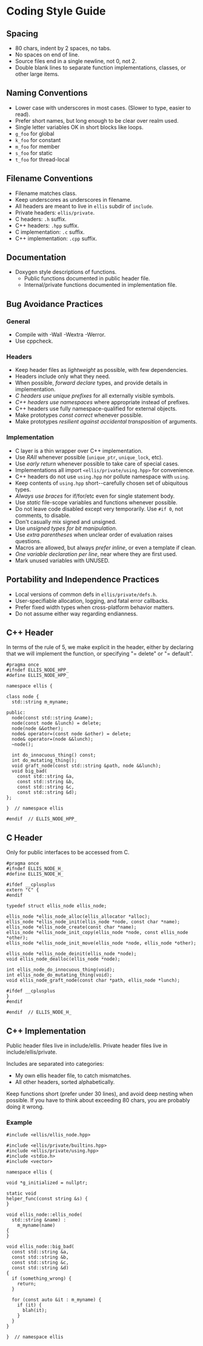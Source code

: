 # Coding Style Guide

## Spacing

* 80 chars, indent by 2 spaces, no tabs.
* No spaces on end of line.
* Source files end in a single newline, not 0, not 2.
* Double blank lines to separate function implementations, classes, or other large items.

## Naming Conventions

* Lower case with underscores in most cases.  (Slower to type, easier to read).
* Prefer short names, but long enough to be clear over realm used.
* Single letter variables OK in short blocks like loops.
* `g_foo` for global
* `k_foo` for constant
* `m_foo` for member
* `s_foo` for static
* `t_foo` for thread-local

## Filename Conventions

* Filename matches class.
* Keep underscores as underscores in filename.
* All headers are meant to live in `ellis` subdir of `include`.
* Private headers: `ellis/private`.
* C headers: `.h` suffix.
* C++ headers: `.hpp` suffix.
* C implementation: `.c` suffix.
* C++ implementation: `.cpp` suffix.

## Documentation

* Doxygen style descriptions of functions.
  * Public functions documented in public header file.
  * Internal/private functions documented in implementation file.

## Bug Avoidance Practices

### General

* Compile with -Wall -Wextra -Werror.
* Use cppcheck.

### Headers

* Keep header files as *lightweight* as possible, with few dependencies.
* Headers include only what they need.
* When possible, *forward declare* types, and provide details in implementation.
* *C headers use unique prefixes* for all externally visible symbols.
* *C++ headers use namespaces* where appropriate instead of prefixes.
* C++ headers use fully namespace-qualified for external objects.
* Make prototypes *const correct* whenever possible.
* Make prototypes *resilient against accidental transposition* of arguments.

### Implementation

* C layer is a thin wrapper over C++ implementation.
* Use *RAII* whenever possible (`unique_ptr`, `unique_lock`, etc).
* Use *early return* whenever possible to take care of special cases.
* Implementations all import `<ellis/private/using.hpp>` for convenience.
* C++ headers do not use `using.hpp` nor pollute namespace with `using`.
* Keep contents of `using.hpp` short--carefully chosen set of ubiquitous types.
* *Always use braces* for if/for/etc even for single statement body.
* Use *static* file-scope variables and functions whenever possible.
* Do not leave code disabled except very temporarily.  Use `#if 0`, not
  comments, to disable.
* Don't casually mix signed and unsigned.
* Use *unsigned types for bit manipulation*.
* Use *extra parentheses* when unclear order of evaluation raises questions.
* Macros are allowed, but always *prefer inline*, or even a template if clean.
* *One variable declaration per line*, near where they are first used.
* Mark unused variables with UNUSED.

## Portability and Independence Practices

* Local versions of common defs in `ellis/private/defs.h`.
* User-specifiable allocation, logging, and fatal error callbacks.
* Prefer fixed width types when cross-platform behavior matters.
* Do not assume either way regarding endianness.

## C++ Header

In terms of the rule of 5, we make explicit in the header, either by declaring
that we will implement the function, or specifying "= delete" or "= default".

```
#pragma once
#ifndef ELLIS_NODE_HPP_
#define ELLIS_NODE_HPP_

namespace ellis {

class node {
  std::string m_myname;

public:
  node(const std::string &name);
  node(const node &lunch) = delete;
  node(node &&other);
  node& operator=(const node &other) = delete;
  node& operator=(node &&lunch);
  ~node();

  int do_innocuous_thing() const;
  int do_mutating_thing();
  void graft_node(const std::string &path, node &&lunch);
  void big_bad(
    const std::string &a,
    const std::string &b,
    const std::string &c,
    const std::string &d);
};

}  // namespace ellis

#endif  // ELLIS_NODE_HPP_
```

## C Header

Only for public interfaces to be accessed from C.

```
#pragma once
#ifndef ELLIS_NODE_H_
#define ELLIS_NODE_H_

#ifdef __cplusplus
extern "C" {
#endif

typedef struct ellis_node ellis_node;

ellis_node *ellis_node_alloc(ellis_allocator *alloc);
ellis_node *ellis_node_init(ellis_node *node, const char *name);
ellis_node *ellis_node_create(const char *name);
ellis_node *ellis_node_init_copy(ellis_node *node, const ellis_node *other);
ellis_node *ellis_node_init_move(ellis_node *node, ellis_node *other);

ellis_node *ellis_node_deinit(ellis_node *node);
void ellis_node_dealloc(ellis_node *node);

int ellis_node_do_innocuous_thing(void);
int ellis_node_do_mutating_thing(void);
void ellis_node_graft_node(const char *path, ellis_node *lunch);

#ifdef __cplusplus
}
#endif

#endif  // ELLIS_NODE_H_
```

## C++ Implementation

Public header files live in include/ellis.
Private header files live in include/ellis/private.

Includes are separated into categories:

* My own ellis header file, to catch mismatches.
* All other headers, sorted alphabetically.

Keep functions short (prefer under 30 lines), and avoid deep nesting when
possible.  If you have to think about exceeding 80 chars, you are probably
doing it wrong.

### Example

```
#include <ellis/ellis_node.hpp>

#include <ellis/private/builtins.hpp>
#include <ellis/private/using.hpp>
#include <stdio.h>
#include <vector>

namespace ellis {

void *g_initialized = nullptr;

static void
helper_func(const string &s) {
}

void ellis_node::ellis_node(
  std::string &name) :
    m_myname(name)
{
}

void ellis_node::big_bad(
  const std::string &a,
  const std::string &b,
  const std::string &c,
  const std::string &d)
{
  if (something_wrong) {
    return;
  }

  for (const auto &it : m_myname) {
    if (it) {
      blah(it);
    }
  }
}

}  // namespace ellis
```
